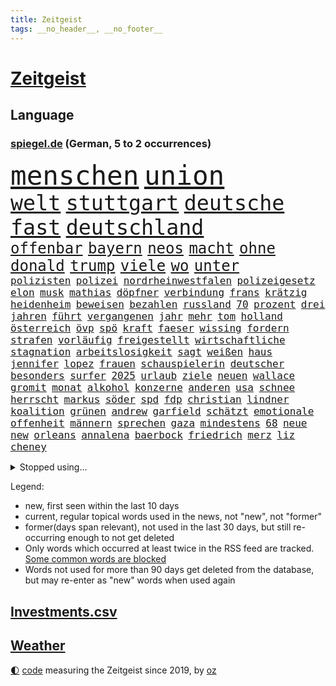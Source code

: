 ```yaml
---
title: Zeitgeist
tags: __no_header__, __no_footer__
---
```


# [Zeitgeist](https://oliz.io/zeitgeist/)

## Language

<h3><a href="https://www.spiegel.de" target="_blank">spiegel.de</a> (German, 5 to 2 occurrences)</h3>
<p style="font-family:monospace">
<span style="font-size:32pt"><a href="news_links.html#menschen" class="current">menschen</a></span>
<span style="font-size:32pt"><a href="news_links.html#union" class="current">union</a></span>
<br>
<span style="font-size:25pt"><a href="news_links.html#welt" class="current">welt</a></span>
<span style="font-size:25pt"><a href="news_links.html#stuttgart" class="current">stuttgart</a></span>
<span style="font-size:25pt"><a href="news_links.html#deutsche" class="current">deutsche</a></span>
<span style="font-size:25pt"><a href="news_links.html#fast" class="current">fast</a></span>
<span style="font-size:25pt"><a href="news_links.html#deutschland" class="current">deutschland</a></span>
<br>
<span style="font-size:18pt"><a href="news_links.html#offenbar" class="current">offenbar</a></span>
<span style="font-size:18pt"><a href="news_links.html#bayern" class="current">bayern</a></span>
<span style="font-size:18pt"><a href="news_links.html#neos" class="new">neos</a></span>
<span style="font-size:18pt"><a href="news_links.html#macht" class="current">macht</a></span>
<span style="font-size:18pt"><a href="news_links.html#ohne" class="current">ohne</a></span>
<span style="font-size:18pt"><a href="news_links.html#donald" class="current">donald</a></span>
<span style="font-size:18pt"><a href="news_links.html#trump" class="current">trump</a></span>
<span style="font-size:18pt"><a href="news_links.html#viele" class="current">viele</a></span>
<span style="font-size:18pt"><a href="news_links.html#wo" class="current">wo</a></span>
<span style="font-size:18pt"><a href="news_links.html#unter" class="current">unter</a></span>
<br>
<span style="font-size:12pt"><a href="news_links.html#polizisten" class="current">polizisten</a></span>
<span style="font-size:12pt"><a href="news_links.html#polizei" class="current">polizei</a></span>
<span style="font-size:12pt"><a href="news_links.html#nordrheinwestfalen" class="current">nordrheinwestfalen</a></span>
<span style="font-size:12pt"><a href="news_links.html#polizeigesetz" class="new">polizeigesetz</a></span>
<span style="font-size:12pt"><a href="news_links.html#elon" class="current">elon</a></span>
<span style="font-size:12pt"><a href="news_links.html#musk" class="current">musk</a></span>
<span style="font-size:12pt"><a href="news_links.html#mathias" class="current">mathias</a></span>
<span style="font-size:12pt"><a href="news_links.html#döpfner" class="new">döpfner</a></span>
<span style="font-size:12pt"><a href="news_links.html#verbindung" class="current">verbindung</a></span>
<span style="font-size:12pt"><a href="news_links.html#frans" class="new">frans</a></span>
<span style="font-size:12pt"><a href="news_links.html#krätzig" class="new">krätzig</a></span>
<span style="font-size:12pt"><a href="news_links.html#heidenheim" class="current">heidenheim</a></span>
<span style="font-size:12pt"><a href="news_links.html#beweisen" class="current">beweisen</a></span>
<span style="font-size:12pt"><a href="news_links.html#bezahlen" class="current">bezahlen</a></span>
<span style="font-size:12pt"><a href="news_links.html#russland" class="current">russland</a></span>
<span style="font-size:12pt"><a href="news_links.html#70" class="current">70</a></span>
<span style="font-size:12pt"><a href="news_links.html#prozent" class="current">prozent</a></span>
<span style="font-size:12pt"><a href="news_links.html#drei" class="current">drei</a></span>
<span style="font-size:12pt"><a href="news_links.html#jahren" class="current">jahren</a></span>
<span style="font-size:12pt"><a href="news_links.html#führt" class="current">führt</a></span>
<span style="font-size:12pt"><a href="news_links.html#vergangenen" class="current">vergangenen</a></span>
<span style="font-size:12pt"><a href="news_links.html#jahr" class="current">jahr</a></span>
<span style="font-size:12pt"><a href="news_links.html#mehr" class="current">mehr</a></span>
<span style="font-size:12pt"><a href="news_links.html#tom" class="current">tom</a></span>
<span style="font-size:12pt"><a href="news_links.html#holland" class="current">holland</a></span>
<span style="font-size:12pt"><a href="news_links.html#österreich" class="current">österreich</a></span>
<span style="font-size:12pt"><a href="news_links.html#övp" class="new">övp</a></span>
<span style="font-size:12pt"><a href="news_links.html#spö" class="current">spö</a></span>
<span style="font-size:12pt"><a href="news_links.html#kraft" class="current">kraft</a></span>
<span style="font-size:12pt"><a href="news_links.html#faeser" class="current">faeser</a></span>
<span style="font-size:12pt"><a href="news_links.html#wissing" class="current">wissing</a></span>
<span style="font-size:12pt"><a href="news_links.html#fordern" class="current">fordern</a></span>
<span style="font-size:12pt"><a href="news_links.html#strafen" class="current">strafen</a></span>
<span style="font-size:12pt"><a href="news_links.html#vorläufig" class="current">vorläufig</a></span>
<span style="font-size:12pt"><a href="news_links.html#freigestellt" class="current">freigestellt</a></span>
<span style="font-size:12pt"><a href="news_links.html#wirtschaftliche" class="current">wirtschaftliche</a></span>
<span style="font-size:12pt"><a href="news_links.html#stagnation" class="new">stagnation</a></span>
<span style="font-size:12pt"><a href="news_links.html#arbeitslosigkeit" class="current">arbeitslosigkeit</a></span>
<span style="font-size:12pt"><a href="news_links.html#sagt" class="current">sagt</a></span>
<span style="font-size:12pt"><a href="news_links.html#weißen" class="current">weißen</a></span>
<span style="font-size:12pt"><a href="news_links.html#haus" class="current">haus</a></span>
<span style="font-size:12pt"><a href="news_links.html#jennifer" class="current">jennifer</a></span>
<span style="font-size:12pt"><a href="news_links.html#lopez" class="current">lopez</a></span>
<span style="font-size:12pt"><a href="news_links.html#frauen" class="current">frauen</a></span>
<span style="font-size:12pt"><a href="news_links.html#schauspielerin" class="current">schauspielerin</a></span>
<span style="font-size:12pt"><a href="news_links.html#deutscher" class="current">deutscher</a></span>
<span style="font-size:12pt"><a href="news_links.html#besonders" class="current">besonders</a></span>
<span style="font-size:12pt"><a href="news_links.html#surfer" class="current">surfer</a></span>
<span style="font-size:12pt"><a href="news_links.html#2025" class="current">2025</a></span>
<span style="font-size:12pt"><a href="news_links.html#urlaub" class="current">urlaub</a></span>
<span style="font-size:12pt"><a href="news_links.html#ziele" class="current">ziele</a></span>
<span style="font-size:12pt"><a href="news_links.html#neuen" class="current">neuen</a></span>
<span style="font-size:12pt"><a href="news_links.html#wallace" class="new">wallace</a></span>
<span style="font-size:12pt"><a href="news_links.html#gromit" class="new">gromit</a></span>
<span style="font-size:12pt"><a href="news_links.html#monat" class="current">monat</a></span>
<span style="font-size:12pt"><a href="news_links.html#alkohol" class="current">alkohol</a></span>
<span style="font-size:12pt"><a href="news_links.html#konzerne" class="current">konzerne</a></span>
<span style="font-size:12pt"><a href="news_links.html#anderen" class="current">anderen</a></span>
<span style="font-size:12pt"><a href="news_links.html#usa" class="current">usa</a></span>
<span style="font-size:12pt"><a href="news_links.html#schnee" class="current">schnee</a></span>
<span style="font-size:12pt"><a href="news_links.html#herrscht" class="current">herrscht</a></span>
<span style="font-size:12pt"><a href="news_links.html#markus" class="current">markus</a></span>
<span style="font-size:12pt"><a href="news_links.html#söder" class="current">söder</a></span>
<span style="font-size:12pt"><a href="news_links.html#spd" class="current">spd</a></span>
<span style="font-size:12pt"><a href="news_links.html#fdp" class="current">fdp</a></span>
<span style="font-size:12pt"><a href="news_links.html#christian" class="current">christian</a></span>
<span style="font-size:12pt"><a href="news_links.html#lindner" class="current">lindner</a></span>
<span style="font-size:12pt"><a href="news_links.html#koalition" class="current">koalition</a></span>
<span style="font-size:12pt"><a href="news_links.html#grünen" class="current">grünen</a></span>
<span style="font-size:12pt"><a href="news_links.html#andrew" class="current">andrew</a></span>
<span style="font-size:12pt"><a href="news_links.html#garfield" class="current">garfield</a></span>
<span style="font-size:12pt"><a href="news_links.html#schätzt" class="current">schätzt</a></span>
<span style="font-size:12pt"><a href="news_links.html#emotionale" class="current">emotionale</a></span>
<span style="font-size:12pt"><a href="news_links.html#offenheit" class="current">offenheit</a></span>
<span style="font-size:12pt"><a href="news_links.html#männern" class="current">männern</a></span>
<span style="font-size:12pt"><a href="news_links.html#sprechen" class="current">sprechen</a></span>
<span style="font-size:12pt"><a href="news_links.html#gaza" class="current">gaza</a></span>
<span style="font-size:12pt"><a href="news_links.html#mindestens" class="current">mindestens</a></span>
<span style="font-size:12pt"><a href="news_links.html#68" class="new">68</a></span>
<span style="font-size:12pt"><a href="news_links.html#neue" class="current">neue</a></span>
<span style="font-size:12pt"><a href="news_links.html#new" class="current">new</a></span>
<span style="font-size:12pt"><a href="news_links.html#orleans" class="current">orleans</a></span>
<span style="font-size:12pt"><a href="news_links.html#annalena" class="current">annalena</a></span>
<span style="font-size:12pt"><a href="news_links.html#baerbock" class="current">baerbock</a></span>
<span style="font-size:12pt"><a href="news_links.html#friedrich" class="current">friedrich</a></span>
<span style="font-size:12pt"><a href="news_links.html#merz" class="current">merz</a></span>
<span style="font-size:12pt"><a href="news_links.html#liz" class="current">liz</a></span>
<span style="font-size:12pt"><a href="news_links.html#cheney" class="current">cheney</a></span>
</p>
<details>
<summary>Stopped using...</summary>
<p class="former" style="font-size:12pt">
aufgefordert(1534) bereich(1534) elfmeter(1534) rassismus(1534) regel(1534) rheinlandpfalz(1534) umfeld(1534) aufgerufen(1533) beschäftigten(1533) finanzminister(1533) jens(1533) eskalation(1532) normal(1532) registriert(1532) untersagt(1532) wünschen(1532) denken(1531) draußen(1531) kritisierte(1531) berg(1530) dokumente(1530) gereist(1530) joachim(1530) parteichef(1530) riss(1530) vorhaben(1530) vorher(1530) vorschlag(1530) vorzeitig(1530) bayerischen(1529) einstieg(1529) entwarnung(1529) jagd(1529) konfrontiert(1529) madrid(1529) nationen(1529) aufmerksamkeit(1528) cristiano(1528) erzielt(1528) myanmar(1528) profitiert(1528) verfassungsschutz(1528) vertrag(1528) zweier(1528) krank(1527) schließen(1527) wunsch(1527) arbeitgeber(1526) beschreibt(1526) christine(1526) frankfurter(1526) zahlreichen(1526) abstimmen(1525) behörde(1525) betrug(1525) landesregierung(1525) langer(1525) wirkung(1525) demonstrationen(1524) drastisch(1524) engagement(1524) illegalen(1524) längere(1524) militärs(1524) nummer(1524) punkt(1524) verurteilte(1524) übt(1524) belgien(1523) entlässt(1523) klären(1523) philipp(1523) schildert(1523) 33(1522) 400(1522) nahverkehr(1522) sinn(1522) verteidigungsministerium(1522) absage(1521) angekommen(1521) entdecken(1521) härter(1521) restaurants(1521) still(1521) geklärt(1520) historischen(1520) südafrika(1520) wären(1520) vorstoß(1519) bezahlt(1518) falschen(1518) null(1518) vorsprung(1518) frachter(1517) verteidigen(1517) berät(1515) nord(1515) bundestrainer(1514) klimapolitik(1514) nah(1514) produzieren(1514) wachstum(1513) affäre(1512) erfolgreichsten(1512) offiziellen(1512) konsum(1511) streitet(1511) pfund(1510) beziehung(1509) touristen(1509) müsste(1507) händler(1506) sichert(1505) führenden(1503) real(1503) leider(1502) abstieg(1501) auseinandersetzung(1501) fortsetzung(1501) museum(1498) beweise(1496) erstochen(1495) gewarnt(1492) koalitionspartner(1486) herausforderungen(1485) erhöhen(1484) erhöhung(1484) karlsruhe(1477) ungewöhnlichen(1472) niederländer(1421) anna(1416) politikern(1358) mitverantwortlich(1347) ausbildung(1285) ministerin(1271) zerstörte(1265) bundesanwaltschaft(1253) polnischen(1229) gestern(1216) spiegelkorrespondent(1178) eingeführt(1166) ruhestand(1161) spezielle(1155) lädt(1147) ostdeutschland(1137) auge(1118) brennt(1095) spaltung(1060) ergeben(1049) verbessern(1049) unwetter(1038) ordnet(1036) gebiete(1016) lücken(1014) fünften(1005) besetzten(994) anschuldigungen(966) verärgert(953) kai(935) verzweiflung(935) youtube(916) fahrgäste(909) grün(903) dramatische(898) erdbeben(886) toilette(881) offizielle(861) psychischen(860) medizin(859) einladung(857) lebenslange(854) schickte(845) antarktis(842) verfassungsgericht(832) erzielte(829) kriminalität(827) fortschritt(821) beobachter(815) zweifeln(794) knappe(791) desinformation(787) eric(777) äußerung(767) lauter(747) anscheinend(741) check(735) hauses(735) hinnehmen(732) traut(730) ähnliche(729) praxis(719) regenfälle(718) aggressiv(715) rüstet(711) wand(695) bewahren(692) filmen(678) karin(670) wahlsieger(667) rostock(659) vereinten(655) eingeräumt(653) zogen(653) legalisierung(649) ankommen(648) z(647) wagenknechts(644) laune(641) sommerspielen(632) existenz(629) fußballverband(611) festival(603) eingeschlagen(596) grundlage(594) höchststand(593) parteitag(591) erregt(583) psychische(577) terrorismus(577) naturschutz(568) cool(559) mysteriöse(556) brasiliens(550) marschflugkörper(546) rechtsruck(541) preiserhöhung(536) überlegen(535) entscheidende(524) schmidt(524) saßen(523) vormittag(522) atlanta(519) hunde(518) klassische(513) julia(512) forschern(511) seele(511) strenger(510) winfried(509) mancher(508) erstaunlich(507) psyche(500) ergebnissen(498) ausnahmezustand(492) erschweren(492) unerwartet(492) boykott(489) wirbel(488) verglichen(485) verkehrsunfall(482) unten(479) ärgert(478) israeli(476) verfolgung(475) dient(468) zypern(467) schwester(466) generalbundesanwalt(464) hymne(460) mittelfeld(457) horst(446) reifen(443) eustaaten(442) strafgerichtshof(442) kehrtwende(441) 85(436) schenkt(436) affen(435) begründet(433) absicht(428) gedächtnis(428) nominierung(426) nächte(424) streifenwagen(424) versuche(423) 1100(415) 1990(412) südlichen(408) wahlsieg(406) attraktiver(404) neonazis(404) empfehlungen(400) staatssekretärin(399) 16jährigen(397) einschnitte(397) geiselnahme(397) aussetzen(396) habecks(394) zeitgemäß(389) joel(386) tim(386) erfahrung(385) getrunken(384) kostenlos(382) stone(382) chan(381) junis(381) bernd(380) sowohl(378) dr(377) bereichen(373) autokonzern(370) gesichter(370) hits(366) po(365) sharon(365) staatssekretär(362) umstrittenes(362) abgeordneter(361) giftige(360) roberts(355) reparieren(354) fortschritte(353) toni(349) kroos(348) high(346) anzugreifen(344) kinderpornografie(343) vorliegt(343) gesundheitszustand(335) gleichberechtigung(335) niemals(335) wertvolle(333) zählte(333) landsmann(328) lily(328) pünktlich(325) holten(323) bestürzt(321) heiraten(318) jagt(318) lamar(318) meister(318) wüste(318) charlotte(317) elton(315) staub(313) manipulation(312) merkels(310) rettete(310) hummels(307) mats(307) zerlegt(306) seltsam(305) bronze(303) gefälschter(302) trainers(301) cyrus(299) landtagswahl(299) miley(299) siebten(299) befragt(298) mount(298) vorgesehen(298) bedankt(296) klärt(296) zwölfjähriger(296) auszeit(294) schwerverletzte(293) 58(292) bestellen(291) raf(291) autofahrerin(290) blau(290) einfacher(288) ideologie(288) änderte(286) djirsarai(285) kostenlosen(285) parlamentarischen(285) outfits(283) restaurant(283) blitz(282) planung(282) sprang(282) wirtschaftskrise(282) agenten(281) möglichkeit(281) füße(279) drohe(278) kitas(277) altersvorsorge(276) marihuana(273) plastik(273) abgrund(271) ali(269) athletin(269) bodo(269) khamenei(269) ersatz(268) monster(268) indirekt(267) schrank(267) singapur(267) intensiv(264) rar(263) strafzölle(261) augenhöhe(259) wirklichkeit(258) bewerbung(257) entführt(257) iga(256) trikots(256) świątek(256) sehe(255) tennisspielerin(255) getreten(254) kretschmann(254) nicola(254) thyssenkrupp(252) therapie(251) gutachten(250) empfinden(248) leichten(248) rüstungskonzern(248) verrat(248) 1974(246) angebote(245) wirtschaftspolitik(245) polizistin(244) einschränken(242) gesammelt(241) ostküste(240) sticht(240) steinzeit(239) beseitigen(237) prämien(235) spdspitze(234) technischen(234) parteispitze(233) beweist(232) flut(232) wohnungsnot(232) bußgeld(231) hochhaus(231) publikums(231) unglücklich(231) immobilienkauf(230) vorstellung(230) klug(229) wittert(227) massensterben(226) depression(225) blüht(222) islam(222) erdgas(221) stephen(221) wohnungslose(221) klang(219) bundeskabinett(218) vogelgrippe(218) girl(215) fdppolitiker(214) gewusst(213) landeten(213) vollen(213) wahlkämpfer(212) amerikanerin(211) kendrick(210) 17jährige(209) gemessen(209) beirut(208) lokalen(208) reul(207) grünenvorsitzende(206) heimatmarkt(206) mitstreiter(206) robin(205) brutalen(204) kfrage(204) 39jährige(202) umständen(202) evakuierungen(199) hilton(199) besiegte(198) spdchefin(198) kollegin(197) ordnete(197) gallant(196) yoav(196) hunter(195) kurswechsel(195) scharfen(195) führer(193) are(192) feinde(192) kürt(192) münchens(192) polizeigewalt(191) blitzeinschlag(189) demi(189) sportart(189) hartnäckig(188) mitleid(187) perspektiven(187) umgebung(186) unlösbare(186) wagenknechtpartei(185) warnte(184) atem(183) außenseiter(183) behält(183) dinosaurier(183) josé(183) ägyptischen(183) litt(182) gebissen(181) kamala(181) kriegsgebiet(181) unzufrieden(180) 24jähriger(179) dame(179) steuererleichterungen(178) glaubwürdigkeit(177) harris(177) netflixdoku(177) vollrausch(177) zoff(177) axel(176) herein(176) schwächer(176) dschungelcamp(175) marina(175) rauer(174) patientinnen(173) rechtem(173) situationen(173) terrorgefahr(172) winslet(172) aufgewachsen(171) beliebten(171) oh(171) arabische(170) wanderer(170) anja(168) hochrechnungen(168) umstrittenem(168) fördergelder(166) gerichtet(166) 67(164) offenem(163) verfügbar(162) hisbollahmiliz(160) emmy(159) posiert(159) dates(158) erledigt(158) fünfmal(158) spielzug(157) comedians(156) renten(156) koffer(155) liberaler(155) verfassungsrechtler(155) enger(154) östliche(154) 49euroticket(153) sondersitzung(153) wahlerfolg(153) erzeugen(152) steuert(152) weitreichende(152) abenteuer(150) flughafens(150) schüren(150) viereinhalb(150) gere(149) verbrennern(149) eigentliche(148) starkem(148) streiken(148) ablenken(147) lockt(147) merken(147) schweben(147) siebte(147) ernstvolker(146) unsicherheit(146) zutiefst(146) kalkül(145) richtungen(145) übersehen(145) neuartige(144) a1(143) auftrieb(143) schwach(143) staatskonzern(143) samsung(142) tanzte(142) waggon(142) breit(141) engländer(141) kochinstitut(141) feind(140) gleichgültigkeit(140) goldmedaille(139) gottes(139) untergang(139) coronavirus(138) kanzlerkandidatur(138) langstreckenwaffen(138) notfalls(138) verstopfte(138) schiffbauer(137) austausch(136) adele(135) widmete(134) clankriminalität(133) haaren(133) kürzungen(133) piastri(133) emmys(132) komplizierte(132) misst(132) tönen(132) akzente(131) geschwächt(131) vorstellt(131) allzu(130) verbliebenen(130) klimakonferenz(129) altem(128) frontal(128) indizien(128) nächstes(128) unbeliebten(128) ächzt(128) aids(127) flammt(127) trübt(127) flecken(126) paralympics(126) präsidentschaftswahlen(126) versinkt(126) drückte(125) entführer(125) karim(125) umfragewerte(125) zerwürfnis(125) gelegentlich(124) armeechef(123) dax(123) hasste(122) intel(122) verfechter(122) eigens(121) dhl(120) distanzieren(120) ahnungslos(119) gigantischer(119) leitindex(119) my(119) sperrt(118) ohren(117) gerammt(116) grassiert(116) kanal(116) seltsamer(116) tvrechte(116) wirren(116) zunehmender(116) misstrauen(115) wahrgenommen(115) überholmanöver(115) begleiter(114) bizarre(114) felipe(113) gnadenlos(113) disney(112) krönt(112) punktet(112) außenpolitische(111) blinden(111) drohender(111) übelkeit(111) export(110) fassade(110) werbespot(110) cbs(109) gange(109) geheimdienstes(109) ops(109) rohstoffen(109) verstand(109) ausweichen(108) riskiert(108) begibt(107) júnior(107) kompromissbereitschaft(107) teilnehmenden(107) unterbringung(107) vinícius(107) abgesetzt(106) plante(106) aachen(105) lenkt(105) ngos(105) zurecht(105) überwachen(105) stadtteil(104) biografie(103) gegenden(103) südlibanon(103) waffenlager(103) geschaffen(102) medikamenten(102) nutzerinnen(102) sternekoch(102) tournee(102) eilig(101) explodierte(101) franco(101) regierungskoalition(101) weltrangliste(101) armand(100) friday(100) spätestens(100) tolle(100) ungewissen(100) winkt(100) schiebetüren(99) bayesian(98) donnerstagmorgen(98) gesunkene(98) überflüssig(98) feuerball(97) verwickelt(97) differenzen(96) müde(96) offenbarung(96) wiederbelebt(96) achtung(95) ihrerseits(95) krankenhäusern(95) saisonstart(95) dicht(94) hakt(94) anzahl(93) emirate(93) stoltenberg(93) holstein(92) mitarbeiterinnen(92) prominenter(92) umweltschutz(92) verdrängen(92) werksschließungen(92) wiedereinzug(92) überwacht(92) fdpbasisinitiative(91) handyverbot(91) manipuliert(91) markige(91) marktwirtschaft(91) vwbetriebsratschefin(91) wiederholung(91) abreibung(90) betraut(90) entfernung(90) liebhaber(90) louise(90) mulmiges(90) nacken(90) regierungsmitglieder(90) thriller(90) zerbrochen(90) einfahrt(89) kleinkinder(89) momentum(89) operieren(89) quarterback(89) schießstand(89) staatliche(89) vwbeschäftigte(89) welttournee(89) auszählung(88) geweigert(88) pflichten(88) raubüberfall(88) schieflage(88) schöpfte(88) wmgürtel(88) brantner(87) frohms(87) hamann(87) merle(87) queensland(87) vertraulicher(87) westlicher(87) anton(86) kahlschlag(86) kochbuchtipps(86) lauten(86) lebensgefühl(86) lehrreich(86) nasser(86) aufeinandertreffen(85) biathleten(85) cyberangriffe(85) durchgehend(85) durchgewunken(85) ertrag(85) hanau(85) katastrophal(85) krimineller(85) karina(84) shootingstar(84) anwesenheit(83) böden(83) dortigen(83) etabliert(83) exstaatssekretärin(83) gleichauf(83) kriselt(83) mittelalter(83) reptilien(83) vorübergehende(83) übergibt(83) 112(82) auslaufen(82) einkaufen(82) frachtschiff(82) 1986(81) dauerten(81) ehre(81) gescheiterten(81) nachzahlen(81) politikwissenschaftler(81) strompreisbremse(81) verkleidete(81) eindämmen(80) eure(80) gewagt(80) interessant(80) migrationsabkommen(80) nachbarstaaten(80) politologe(80) renteneintrittsalter(80) annäherung(79) ehemänner(79) reißleine(79) airpods(78) erholung(78) gekappt(78) hadert(78) schlugen(78) schwindel(78) u(78) angriffskrieges(77) direkte(77) formel1rennen(77) hunden(77) janis(77) joplin(77) lagarde(77) meetings(77) psg(77) radikales(77) werben(77) abgeschafft(76) beispiellosen(76) ehrgeiz(76) finanziers(76) fröhliche(76) krebsbehandlung(76) milde(76) nachgegeben(76) podest(76) segnet(76) traumhaus(76) überdreht(76) co₂grenzwerte(75) kostüme(75) sanierungsbedürftig(75) vorfahre(75) wortwahl(75) exdortmunder(74) häme(74) sky(74) sportschau(74) torschützenkönig(74) vizeregierungschef(74) zerrüttet(74) eineinhalb(73) ernste(73) maß(73) nachbarländern(73) niederländisches(73) stadtplanern(73) fahrwasser(72) glänzt(72) knopfdruck(72) solo(72) adhs(71) kreuzberg(71) südlich(71) tools(71) unbeeindruckt(71) generationen(70) wetten(70) zugute(70) alljährlich(69) banden(69) geliebte(69) hauchdünn(69) julis(69) kühl(69) libanesische(69) monats(69) rabbiner(69) statuen(69) antónio(68) bestand(68) erarbeiten(68) leutheusserschnarrenberger(68) männchen(68) nächstgelegenen(68) superkraft(68) umfasst(68) xinjiang(68) zustimmen(68) aussteht(67) diversität(67) gecko(67) häckel(67) nikolas(67) town(67) veranstaltet(67) afdverbot(66) beitragen(66) brille(66) countrystar(66) geschadet(66) niedergang(66) planet(66) spitzenmann(66) sterbehilfe(66) walter(66) baerbocks(65) bananen(65) burg(65) grünenchefin(65) konten(65) romantische(65) sexualisierte(65) kran(64) rainer(64) spritzen(64) strackzimmermann(64) unoorganisation(64) week(64) zdfserie(64) ardvorsitzender(63) freigabe(63) fuck(63) gniffke(63) lebensgrundlage(63) photographer(63) rodri(63) schränkt(63) abgesehen(62) intervention(62) kunststoffhersteller(62) nahende(62) sexistische(62) stadtviertel(62) wölfen(62) afdverbotsverfahren(61) doppelmoral(61) ehud(61) eingenommen(61) freiheiten(61) industrienationen(61) oberstes(61) seitlich(61) natogeneralsekretär(60) rostocker(60) umweltschädlich(60) verspätete(60) abwahl(59) fayed(59) gefertigt(59) magyar(59) miese(59) millionenschweres(59) péter(59) terrorattacke(59) parkplätze(58) renommierte(58) zöllen(58) übermacht(58) bewirken(57) kontrollierten(57) li(57) nachfolgers(57) stralsund(57) befestigt(56) handelsstreit(56) ida(56) intendanz(56) polizeiwagen(56) vegard(56) vinge(56) volksbühne(56) atombombe(55) rödental(55) shishabar(55) verteidigte(55) zutun(55) angeben(54) chefwechsel(54) eingriffe(54) herkunftsländer(54) werkstatt(54) exporte(52) geplanter(52) glückliche(52) materialien(52) 750(51) friedenspflicht(51) gesellschaftlich(51) kitzingen(51) kontakten(51) kot(51) rekordumsatz(51) teherans(51) teslas(50) wildlife(50) anreiz(49) erschrocken(49) fatih(49) vereine(49) zugausfälle(49) isolation(48) outback(48) strafzöllen(48) phasen(47) rabbi(47) ruck(47) afdabgeordneten(46) drehbuch(46) einstimmig(46) gras(46) kinopublikum(46) podolski(46) rücksichtslose(46) atomwaffen(45) schlangenlinien(45) sichtbaren(45) vorstandsvorsitzende(45) forderten(44) fragwürdigen(44) l(44) lyle(44) menendez(44) newjeans(44) verlängerung(44) wenden(44) zugeständnissen(44) hollywoodschauspielerin(43) möge(43) referendum(43) rücksichtsloser(43) beförderungen(42) eubeitritt(42) landschaft(42) optimismus(42) schrittweise(42) selbstverständlichkeit(42) weinstein(42) wohnt(42) 37jährige(41) akkuschrauber(41) pedro(41) saisonaus(41) scheideweg(41) sozialleistungen(41) behördenangaben(40) bricsstaaten(40) canberra(40) dunkeln(40) liegend(40) millionenbetrag(40) next(40) ukrainekriegs(40) wach(40) zücken(40) hirscher(39) vorsprechen(39) 1996(38) 20jährige(38) absichtlich(38) anzuwerben(38) bösartige(38) gewalthilfegesetz(38) kurdische(38) längerem(38) oldenburg(38) unhöflich(38) vorläufigen(38) warnstreiks(38) chiefs(37) infizierten(37) jva(37) krankenstände(37) massenarbeitslosigkeit(37) prorussischen(37) ruhen(37) staatsverschuldung(37) arbeitsmarktexperten(36) justizopfer(36) mikaela(36) ringt(36) shiffrin(36) spitzenplatz(36) beratung(35) bushaltestelle(35) formulierung(35) weltcupsaison(35) badenwürttembergs(34) einwanderung(34) euaußenbeauftragte(34) funde(34) ökonom(34) bestseller(33) sexualisierter(33) wunderbar(33) zusammenrücken(33) beschlossene(32) ohnmacht(32) polizeiwache(32) schwäbische(32) sánchez(32) trevor(32) ansage(31) jamshid(31) obhut(31) schlauer(31) sharmahd(31) verstanden(31) vorherrschaft(31) industriestaaten(30) jemenitische(30) überfallen(30) annie(29) bürgermeisters(29) cornelia(29) einnehmen(29) heitere(29) effizient(28) erzgebirge(28) finanzamt(28) formel1sprint(28) knickt(28) mexikostadt(28) neuauszählung(28) premierleagueklub(28) aufnehmen(27) familiendrama(27) funke(27) imperium(27) lächeln(27) nutzern(27) töne(27) ulf(27) verlogen(27) versöhnt(27) verunreinigtes(27) archäologie(26) bosch(26) durchgeführt(26) ivanka(26) meeting(25) a94(24) gelüftet(24) koalitionsbruch(24) königspaar(24) letizia(24) morddrohung(24) quoten(24) sheinbaum(24) tradwives(24) unternehmerin(24) gebackene(23) historischem(23) mikrochips(23) flächendeckenden(22) fraktionschef(22) hürden(22) schläge(22) überbieten(22) überziehen(22) exjustizminister(21) gegenstände(21) hardliner(21) reduzierung(21) stereotype(21) unrealistisch(21) vorsorgen(21) beauftragten(20) beschränkt(20) getreuen(20) hackerangriffe(20) teamchef(20) bereitschaft(19) braut(19) charlie(19) cop29(19) durchbringen(19) fdpgeneralsekretär(19) neuregelung(19) personell(19) projekts(19) schränken(19) anbietern(18) energiekonzerns(18) exfinanzminister(18) frauenhäuser(18) heimatorte(18) kabarett(18) lebensgeschichte(18) lehrermangel(18) pga(18) projekten(18) scharfer(18) verwandeln(18) admiral(17) bijan(17) lebensqualität(17) suspendiert(17) zehntausenden(17) belasten(16) belgiens(16) gedichte(16) guardiolas(16) klimagipfels(16) luxon(16) weckruf(16) 34jähriger(15) bittere(15) digital(15) exrafterroristin(15) weltcupsieg(15) welthandel(15) dastehen(14) datenkabel(14) dating(14) dauere(14) dnipro(14) erfindungen(14) fdpchefs(14) forscht(14) führungsposition(14) gegenverkehr(14) klimakonferenzen(14) kollabierte(14) konferenz(14) kosovo(14) neuesten(14) prägten(14) shortcut(14) dday(13) ministerien(13) männlichen(13) rechtsradikalen(13) tattoos(13) wertheim(13) wichtigstes(13) wiese(13) woody(13) zugeständnisse(13) airbnb(12) altkanzlerin(12) enthüllungen(12) fängen(12) klimaschützer(12) managerinnen(12) muttergesellschaft(12) nebenan(12) nordische(12) videospiel(12) bemerkt(11) datenverbindungen(11) energieinfrastruktur(11) entließ(11) fahrweise(11) onlyfans(11) verschwanden(11)
</p>
</details>
<p>Legend:
<ul>
<li><span class="new">new</span>, first seen within the last 10 days</li>
<li><span class="current">current</span>, regular topical words used in the news, not "new", not "former"</li>
<li><span class="former">former(days span relevant)</span>, not used in the last 30 days, but still re-occurring enough to not get deleted</li>
<li>Only words which occurred at least twice in the RSS feed are tracked. <a href="language/filters.py">Some common words are blocked</a></li>
<li>Words not used for more than 90 days get deleted from the database, but may re-enter as "new" words when used again</li>
</ul>
</p>

## [Investments](investments.html)[.csv](investments.csv)

## [Weather](weather.html)

<footer>
<a href="javascript:toggleTheme()" class="nav">🌓</a>
<a href="https://github.com/ooz/zeitgeist">code</a> measuring the Zeitgeist since 2019, by <a href="https://oliz.io">oz</a>
</footer>

